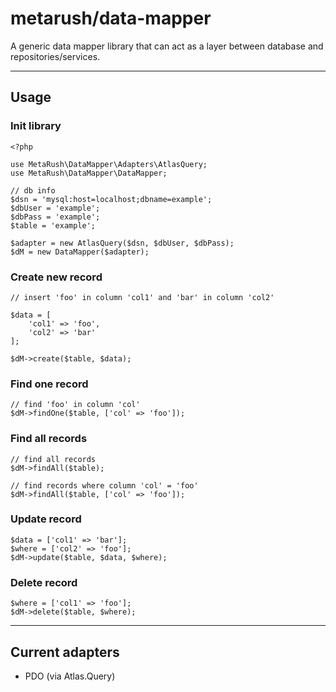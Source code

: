 # metarush/data-mapper

A generic data mapper library that can act as a layer between database and repositories/services.

---

## Usage

### Init library

    <?php

    use MetaRush\DataMapper\Adapters\AtlasQuery;
    use MetaRush\DataMapper\DataMapper;

    // db info
    $dsn = 'mysql:host=localhost;dbname=example';
	$dbUser = 'example';
	$dbPass = 'example';
    $table = 'example';

    $adapter = new AtlasQuery($dsn, $dbUser, $dbPass);
    $dM = new DataMapper($adapter);

### Create new record

    // insert 'foo' in column 'col1' and 'bar' in column 'col2'

    $data = [
        'col1' => 'foo',
        'col2' => 'bar'
    ];

    $dM->create($table, $data);

### Find one record

    // find 'foo' in column 'col'
    $dM->findOne($table, ['col' => 'foo']);

### Find all records

    // find all records
    $dM->findAll($table);

    // find records where column 'col' = 'foo'
    $dM->findAll($table, ['col' => 'foo']);

### Update record

    $data = ['col1' => 'bar'];
    $where = ['col2' => 'foo'];
    $dM->update($table, $data, $where);

### Delete record

    $where = ['col1' => 'foo'];
    $dM->delete($table, $where);

---

## Current adapters

- PDO (via Atlas.Query)

